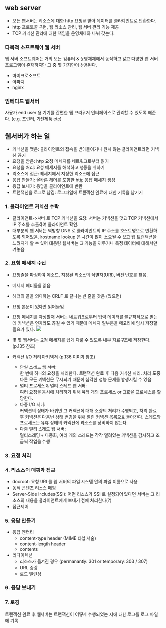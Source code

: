 ## web server

- 모든 웹서버는 리소스에 대한 http 요청을 받아 데이터를 클라이언트로 반환한다.
- http 프로토콜 구현, 웹 리소스 관리, 웹 서버 관리 기능 제공
- TCP 커넥션 관리에 대한 책임을 운영체제와 나눠 갖는다.

### 다목적 소프트웨어 웹 서버

웹 서버 소프트웨어는 거의 모든 컴퓨터 & 운영체제에서 동작하고 많고 다양한 웹 서버 프로그램이 존재하지만 그 중 몇 가지만이 상용된다.

- 마이크로소프트
- 아파치
- nginx

### 임베디드 웹서버

사용가 end user 용 기기를 간편한 웹 브라우저 인터페이스로 관리할 수 있도록 해준다.
(e.g. 프린터, 가전제품 etc)

## 웹서버가 하는 일

- 커넥션을 맺음: 클라이언트의 접속을 받아들이거나 원치 않는 클라이언트라면 커넥션 끊기
- 요청을 받음: http 요청 메세지를 네트워크로부터 읽기
- 요청을 처리: 요청 메세지를 해석하고 행동을 취하기
- 리소스에 접근: 메세지에서 지정한 리소스에 접근
- 응답 만들기: 올바른 헤더를 포함한 http 응답 매세지 생성
- 응답 보내기: 응답을 클라이언트에 반환
- 트랜잭션을 로그로 남김: 로그파일에 트랜잭션 완료에 대한 기록을 남기기

### 1. 클라이언트 커넥션 수락

- 클라이언트->서버 로 TCP 커넥션을 요청: 서버는 커넥션을 맺고 TCP 커넥션에서 IP 주소를 추출하여 클라이언트 확인.
- 대부분의 웹 서버는 역방향 DNS 로 클라이언트의 IP 주소를 호스트명으로 변환하도록 되어있음. hostname lookup 은 시간이 많이 소요될 수 있고 웹 트랜잭션을 느려지게 할 수 있어 대용량 웹서버는 그 기능을 꺼두거나 특정 데이터에 대해서만 켜놓음

### 2. 요청 메세지 수신

- 요청줄을 파싱하여 메소드, 지정된 리소스의 식별자(URI), 버전 번호를 찾음.
- 메세지 헤더들을 읽음
- 헤더의 끝을 의미하는 CRLF 로 끝나는 빈 줄을 찾음 (있으면)
- 요청 본문이 있다면 읽어들임
- 요청 메세지를 파싱할때 서버는 네트워크로부터 입력 데이터를 불규칙적으로 받는데 커넥션은 언제라도 끊길 수 있기 때문에 메세지 일부분을 메모리에 임시 저장할 필요가 있다.
  ![](https://images.velog.io/images/wltjs10645/post/12013f8e-1048-416f-8b86-ff022b024a20/image.png)

- 몇 몇 웹서버는 요청 메세지를 쉽게 다룰 수 있도록 내부 자료구조에 저장한다. (p.135 참조)
- 커넥션 I/O 처리 아키텍쳐 (p.136 이미지 참조)
  - 단일 스레드 웹 서버: <br>
    한 번에 하나의 요청을 처리한다. 트랜잭션 완료 후 다음 커넥션 처리. 처리 도중 다른 모든 커넥션은 무시되기 때문에 심각한 성능 문제를 발생시킬 수 있음
  - 멀티 프로세스 & 멀티 스레드 웹 서버: <br>
    여러 요청을 동시에 처리하기 위해 여러 개의 프로세스 or 고효율 프로세스를 할당한다.
  - 다중 I/O 서버: <br>
    커넥션의 상태가 바뀌면 그 커넥션에 대해 소량의 처리가 수행되고, 처리 완료 후 커넥션은 다음번 상태 변경을 위해 열린 커넥션 목록으로 돌아간다. 스레드와 프로세스는 유휴 상태의 커넥션에 리소스를 낭비하지 않는다.
  - 다중 멀티 스레드 웹 서버: <br>
    멀티스레딩 + 다중화, 여러 개의 스레드는 각각 열려있는 커넥션을 감시하고 조금씩 작업을 수행

### 3. 요청 처리

### 4. 리소스의 매핑과 접근

- docroot: 요청 URI 를 웹 서버의 파일 시스템 안의 파일 이름으로 사용
- 동적 콘텐츠 리소스 매핑
- Server-Side Includes(SSI): 어떤 리소스가 SSI 로 설정되어 있다면 서버는 그 리소스의 내용을 클라이언트에게 보내기 전에 처리한다(?)
- 접근제어

### 5. 응답 만들기

- 응답 엔터티
  - content-type header (MIME 타입 서술)
  - content-length header
  - contents
- 리다이렉션
  - 리소스가 옮겨진 경우 (permanantly: 301 or temporary: 303 / 307)
  - URL 증강
  - 로드 밸런싱

### 6. 응답 보내기

### 7. 로깅

트랜잭션 완료 후 웹서버는 트랜잭션이 어떻게 수행되었는 지에 대한 로그를 로그 파일에 기록
